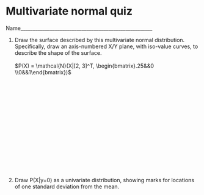 # Multivariate normal quiz

Name______________________________________________________

1. Draw the surface described by this multivariate normal distribution.  Specifically, draw an axis-numbered X/Y plane, with iso-value curves, to describe the shape of the surface.\
\
$P(X) = \mathcal{N}(X|[2, 3]^T, \begin{bmatrix}.25&&0
\\0&&1\end{bmatrix})$


```


















```

2. Draw P(X|y=0) as a univariate distribution, showing marks for locations of one standard deviation from the mean.